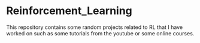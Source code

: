 # Reinforcement_Learning

This repository contains some random projects related to RL that I have worked on such as some tutorials from the youtube or some online courses.
